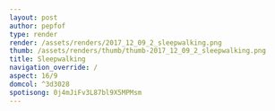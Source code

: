 ```yaml
---
layout: post
author: pepfof
type: render
render: /assets/renders/2017_12_09_2_sleepwalking.png
thumb: /assets/renders/thumb/thumb-2017_12_09_2_sleepwalking.png
title: Sleepwalking
navigation_override: /
aspect: 16/9
domcol: ^3d3028
spotisong: 0j4mJiFv3L87bl9X5MPMsm
---
```


<!--USER BEGIN 1-->

<!--USER END 1-->

<!--more-->
<!--USER BEGIN 2-->

<!--USER END 2-->

